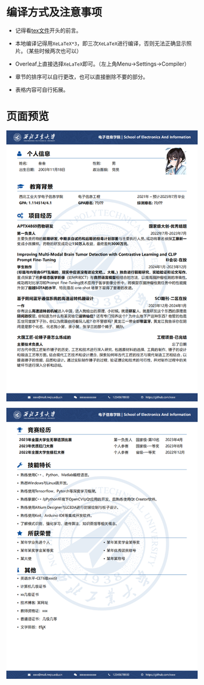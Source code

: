 # 编译方式及注意事项

- 记得看[tex文件](./example-main.tex)开头的前言。
- 本地编译记得用`XeLaTeX*3`，即三次`XeLaTeX`进行编译，否则无法正确显示照片。（某些时候两次也可以）
- Overleaf上直接选择`XeLaTeX`即可。（左上角Menu->Settings->Compiler）

- 章节的排序可以自行更改，也可以直接删除不要的部分。
- 表格内容可自行拓展。



# 页面预览

![](readme_images/example-1.png)

![](readme_images/example-2.png)

